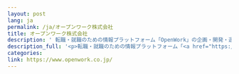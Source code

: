 ```yaml
---
layout: post
lang: ja
permalink: /ja/オープンワーク株式会社
title: オープンワーク株式会社
description: ' 転職・就職のための情報プラットフォーム「OpenWork」の企画・開発・運用。リモート×出社のハイブリッド体制で、部署ごとに出社頻度のルール（月1回出社、週1回出社など）を設けています。 (採用サイト) '
description_full: '<p>転職・就職のための情報プラットフォーム「<a href="https://www.openwork.jp/">OpenWork</a>」の企画・開発・運用。リモート×出社のハイブリッド体制で、部署ごとに出社頻度のルール（月1回出社、週1回出社など）を設けています。 <a href="https://www.openwork.co.jp/recruit/">(採用サイト)</a></p>'
categories: 
link: https://www.openwork.co.jp/
---
```

